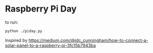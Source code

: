 # Raspberry Pi Day 

to run:
```bash
python ./piday.py
```

Inspired by https://medium.com/@jdc_cunningham/how-to-connect-a-solar-panel-to-a-raspberry-pi-3fc15b7943ba

